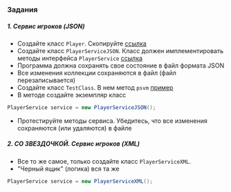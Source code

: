 ### Задания

##### 1. Сервис игроков (JSON)

- Создайте класс `Player`.
  Скопируйте [ссылка](https://github.com/EreminD/course-27.12/blob/main/src/main/java/ru/inno/course/basics/fs/hw/Player.java)
- Создайте класс `PlayerServiceJSON`. Класс должен имплементировать методы
  интерфейса `PlayerService` [ссылка](https://github.com/EreminD/course-27.12/blob/main/src/main/java/ru/inno/course/basics/fs/hw/PlayerService.java)
- Программа должна сохранять свое состояние в файл формата JSON
- Все изменения коллекции сохраняются в файл (файл перезаписывается)
- Создайте класс `TestClass`. В нем
  метод `psvm` [пример](https://github.com/EreminD/course-27.12/blob/main/src/main/java/ru/inno/course/basics/fs/hw/TestClass.java)
- В методе создайте экземпляр класс

```java
PlayerService service = new PlayerServiceJSON();
```

- Протестируйте методы сервиса. Убедитесь, что все изменения сохраняются (или удаляются) в файле

##### 2. СО ЗВЕЗДОЧКОЙ. Сервис игроков (XML)

- Все то же самое, только создайте класс `PlayerServiceXML`.
- "Черный ящик" (логика) вся та же

```java
PlayerService service = new PlayerServiceXML();
```
